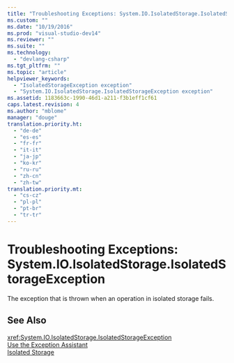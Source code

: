 ```yaml
---
title: "Troubleshooting Exceptions: System.IO.IsolatedStorage.IsolatedStorageException | Microsoft Docs"
ms.custom: ""
ms.date: "10/19/2016"
ms.prod: "visual-studio-dev14"
ms.reviewer: ""
ms.suite: ""
ms.technology: 
  - "devlang-csharp"
ms.tgt_pltfrm: ""
ms.topic: "article"
helpviewer_keywords: 
  - "IsolatedStorageException exception"
  - "System.IO.IsolatedStorage.IsolatedStorageException exception"
ms.assetid: 1183663c-1990-46d1-a211-f3b1eff1cf61
caps.latest.revision: 4
ms.author: "mblome"
manager: "douge"
translation.priority.ht: 
  - "de-de"
  - "es-es"
  - "fr-fr"
  - "it-it"
  - "ja-jp"
  - "ko-kr"
  - "ru-ru"
  - "zh-cn"
  - "zh-tw"
translation.priority.mt: 
  - "cs-cz"
  - "pl-pl"
  - "pt-br"
  - "tr-tr"
---
```

# Troubleshooting Exceptions: System.IO.IsolatedStorage.IsolatedStorageException
The exception that is thrown when an operation in isolated storage fails.  
  
## See Also  
 <xref:System.IO.IsolatedStorage.IsolatedStorageException>   
 [Use the Exception Assistant](../Topic/How%20to:%20Use%20the%20Exception%20Assistant.md)   
 [Isolated Storage](../Topic/Isolated%20Storage.md)